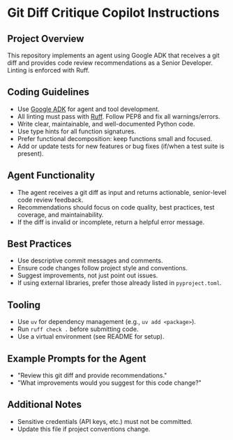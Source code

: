 # Git Diff Critique Copilot Instructions

## Project Overview
This repository implements an agent using Google ADK that receives a git diff and provides code review recommendations as a Senior Developer. Linting is enforced with Ruff.

## Coding Guidelines
- Use [Google ADK](https://google.github.io/adk-docs/) for agent and tool development.
- All linting must pass with [Ruff](https://docs.astral.sh/ruff/). Follow PEP8 and fix all warnings/errors.
- Write clear, maintainable, and well-documented Python code.
- Use type hints for all function signatures.
- Prefer functional decomposition: keep functions small and focused.
- Add or update tests for new features or bug fixes (if/when a test suite is present).

## Agent Functionality
- The agent receives a git diff as input and returns actionable, senior-level code review feedback.
- Recommendations should focus on code quality, best practices, test coverage, and maintainability.
- If the diff is invalid or incomplete, return a helpful error message.

## Best Practices
- Use descriptive commit messages and comments.
- Ensure code changes follow project style and conventions.
- Suggest improvements, not just point out issues.
- If using external libraries, prefer those already listed in `pyproject.toml`.

## Tooling
- Use `uv` for dependency management (e.g., `uv add <package>`).
- Run `ruff check .` before submitting code.
- Use a virtual environment (see README for setup).

## Example Prompts for the Agent
- "Review this git diff and provide recommendations."
- "What improvements would you suggest for this code change?"

## Additional Notes
- Sensitive credentials (API keys, etc.) must not be committed.
- Update this file if project conventions change.
